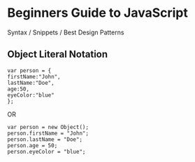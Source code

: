 Beginners Guide to JavaScript
=============================

<!--All of the credit for this cheat sheet goes to <a href="http://blog.adtile.me/authors/viljami/">Viljami S.</a>. Majority of this JS Guide is a condensed/straight to the point version of his article.-->

Syntax / Snippets / Best Design Patterns



Object Literal Notation
---------------------

```
var person = {
firstName:"John",
lastName:"Doe",
age:50,
eyeColor:"blue"
};

```

OR

```
var person = new Object();
person.firstName = "John";
person.lastName = "Doe";
person.age = 50;
person.eyeColor = "blue";

```

